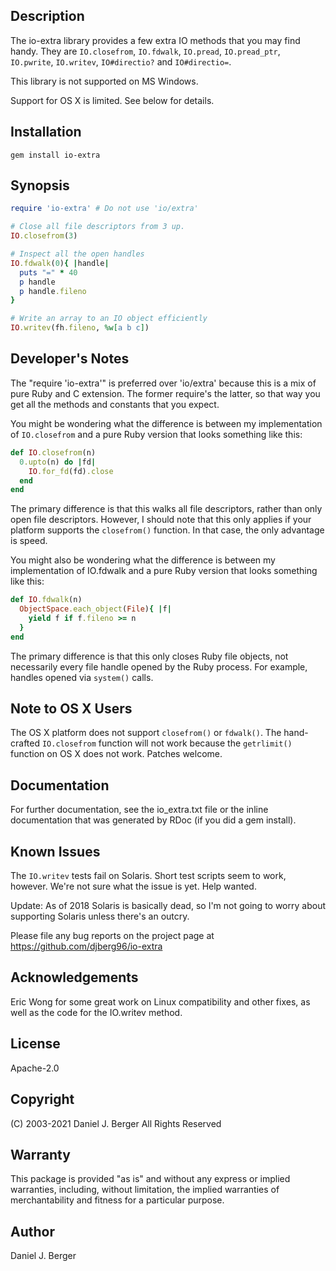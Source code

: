 ## Description
The io-extra library provides a few extra IO methods that you may find
handy. They are `IO.closefrom`, `IO.fdwalk`, `IO.pread`, `IO.pread_ptr`,
`IO.pwrite`, `IO.writev`, `IO#directio?` and `IO#directio=`.
	
This library is not supported on MS Windows.

Support for OS X is limited. See below for details.

## Installation
`gem install io-extra`

## Synopsis
```ruby
require 'io-extra' # Do not use 'io/extra'

# Close all file descriptors from 3 up.
IO.closefrom(3)

# Inspect all the open handles
IO.fdwalk(0){ |handle|
  puts "=" * 40 
  p handle
  p handle.fileno
}

# Write an array to an IO object efficiently
IO.writev(fh.fileno, %w[a b c])
```

## Developer's Notes
The "require 'io-extra'" is preferred over 'io/extra' because this is a mix
of pure Ruby and C extension. The former require's the latter, so that way
you get all the methods and constants that you expect.

You might be wondering what the difference is between my implementation of
`IO.closefrom` and a pure Ruby version that looks something like this:

```ruby
def IO.closefrom(n)
  0.upto(n) do |fd|
    IO.for_fd(fd).close
  end
end
```

The primary difference is that this walks all file descriptors, rather
than only open file descriptors. However, I should note that this only
applies if your platform supports the `closefrom()` function. In that case,
the only advantage is speed.

You might also be wondering what the difference is between my implementation
of IO.fdwalk and a pure Ruby version that looks something like this:

```ruby
def IO.fdwalk(n)
  ObjectSpace.each_object(File){ |f|
    yield f if f.fileno >= n
  }
end
```

The primary difference is that this only closes Ruby file objects, not
necessarily every file handle opened by the Ruby process. For example,
handles opened via `system()` calls.

## Note to OS X Users
The OS X platform does not support `closefrom()` or `fdwalk()`. The hand-
crafted `IO.closefrom` function will not work because the `getrlimit()`
function on OS X does not work. Patches welcome.

## Documentation
For further documentation, see the io_extra.txt file or the inline
documentation that was generated by RDoc (if you did a gem install).

## Known Issues
The `IO.writev` tests fail on Solaris. Short test scripts seem to work,
however. We're not sure what the issue is yet. Help wanted.

Update: As of 2018 Solaris is basically dead, so I'm not going to worry
about supporting Solaris unless there's an outcry.

Please file any bug reports on the project page at
https://github.com/djberg96/io-extra

## Acknowledgements
Eric Wong for some great work on Linux compatibility and other fixes, as
well as the code for the IO.writev method.

## License
Apache-2.0

## Copyright
(C) 2003-2021 Daniel J. Berger
All Rights Reserved
    
## Warranty
This package is provided "as is" and without any express or
implied warranties, including, without limitation, the implied
warranties of merchantability and fitness for a particular purpose.
	 
## Author
Daniel J. Berger
